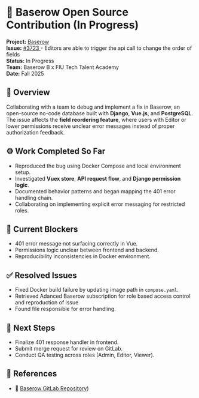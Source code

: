# 🧩 Baserow Open Source Contribution (In Progress)

**Project:** [Baserow](https://gitlab.com/bramw/baserow)  
**Issue:** [#3723 ](https://gitlab.com/baserow/baserow/-/issues/3723) - Editors are able to trigger the api call to change the order of fields \
**Status:** In Progress  
**Team:** Baserow B x FIU Tech Talent Academy  
**Date:** Fall 2025

## 🧠 Overview
Collaborating with a team to debug and implement a fix in Baserow, an open-source no-code database built with **Django**, **Vue.js**, and **PostgreSQL**.  
The issue affects the **field reordering feature**, where users with Editor or lower permissions receive unclear error messages instead of proper authorization feedback.

## ⚙️ Work Completed So Far
- Reproduced the bug using Docker Compose and local environment setup.  
- Investigated **Vuex store**, **API request flow**, and **Django permission logic**.  
- Documented behavior patterns and began mapping the 401 error handling chain.  
- Collaborating on implementing explicit error messaging for restricted roles.

## 🚧 Current Blockers
- 401 error message not surfacing correctly in Vue.
- Permissions logic unclear between frontend and backend.
- Reproducibility inconsistencies in Docker environment.

## ✅ Resolved Issues
- Fixed Docker build failure by updating image path in `compose.yaml`.
- Retrieved Adanced Baserow subscription for role based access control and reproduction of issue
- Found file responsible for error handling.

## 🎯 Next Steps
- Finalize 401 response handler in frontend.  
- Submit merge request for review on GitLab.  
- Conduct QA testing across roles (Admin, Editor, Viewer).

## 🧾 References
- 🔗 [Baserow GitLab Repository](https://gitlab.com/jjean298/baserow/))  
